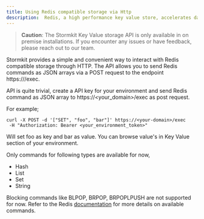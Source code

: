 ```yaml
---
title: Using Redis compatible storage via Http
description:  Redis, a high performance key value store, accelerates data access in real time applications. Explore the seamless integration of Redis with Stormkit through the HTTP API. Easily enhance your Stormkit environment with powerful Redis (key value store) functionality.
---
```


> **Caution**: The Stormkit Key Value storage API is only available in on premise installations. If you encounter any issues or have feedback, please reach out to our team.

Stormkit provides a simple and convenient way to interact with Redis compatible storage through HTTP. The API allows you to send Redis commands as JSON arrays via a POST request to the endpoint https://<your-domain>/exec.

API is quite trivial, create a API key for your environment and send Redis command as JSON array to https://<your_domain>/exec as post request.

For example;

```curl
curl -X POST -d '["SET", "foo", "bar"]' https://<your-domain>/exec
 -H "Authorization: Bearer <your_environment_token>"
```

Will set foo as key and bar as value. You can browse value's in Key Value section of your environment.

Only commands for following types are available for now,

- Hash
- List
- Set
- String

Blocking commands like BLPOP, BRPOP, BRPOPLPUSH  are not supported for now. Refer to the Redis [documentation](https://redis.io/commands/) for more details on available commands.